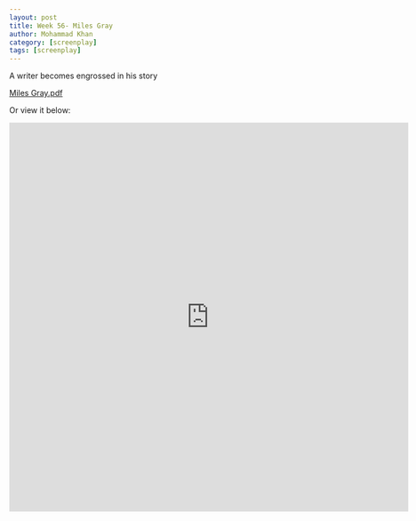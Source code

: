 ```yaml
---
layout: post
title: Week 56- Miles Gray
author: Mohammad Khan
category: [screenplay]
tags: [screenplay]
---
```

<p>A writer becomes engrossed in his story</p>



<a href="https://drive.google.com/file/d/1KMgJTqy9vSR51rSF715qUl8Xs5TUhQbP/view?usp=sharing">
Miles Gray.pdf</a>

Or view it below: 
<iframe
src="https://drive.google.com/file/d/1KMgJTqy9vSR51rSF715qUl8Xs5TUhQbP/view?usp=sharing&embedded=true"
style="width:718px; height:700px;" frameborder="0"></iframe> 
<!-- <embed src="https://drive.google.com/file/d/17NUrx-D6QDLhKm6a1SzZeTFGETzdUNBT/view?usp=sharing" width="800px" height="2100px" /> -->
